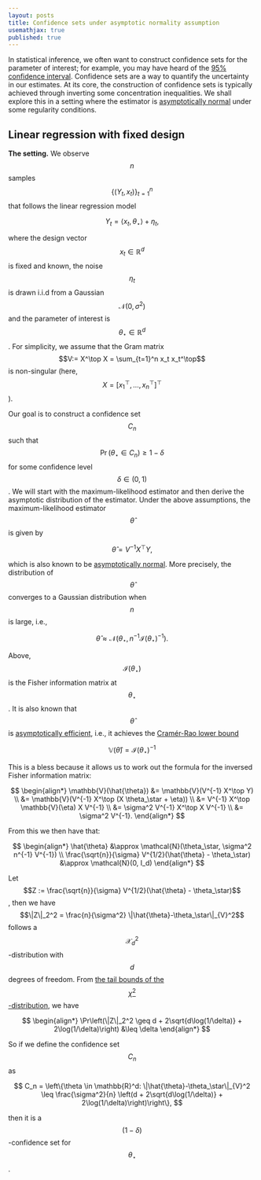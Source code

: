 ```yaml
---
layout: posts
title: Confidence sets under asymptotic normality assumption
usemathjax: true
published: true
---
```


In statistical inference, we often want to construct confidence sets for the parameter of interest; for example, you may have heard of the [95% confidence interval](https://en.wikipedia.org/wiki/Confidence_interval).
Confidence sets are a way to quantify the uncertainty in our estimates.
At its core, the construction of confidence sets is typically achieved through inverting some concentration inequalities.
We shall explore this in a setting where the estimator is [asymptotically normal](https://en.wikipedia.org/wiki/Asymptotic_distribution#Central_limit_theorem) under some regularity conditions.

## Linear regression with fixed design

**The setting.**
We observe $$n$$ samples $$\{(Y_t, x_t)\}_{t=1}^n$$ that follows the linear regression model

$$
    Y_t = \langle x_t, \theta_\star \rangle + \eta_t,
$$

where the design vector $$x_t \in \mathbb{R}^d$$ is fixed and known, the noise $$\eta_t$$ is drawn i.i.d from a Gaussian $$\mathcal{N}(0, \sigma^2)$$ and the parameter of interest is $$\theta_\star \in \mathbb{R}^d$$.
For simplicity, we assume that the Gram matrix $$V:= X^\top X = \sum_{t=1}^n x_t x_t^\top$$ is non-singular (here, $$X = [x_1^\top, \ldots, x_n^\top]^\top$$).

Our goal is to construct a confidence set $$C_n$$ such that $$\Pr(\theta_\star \in C_n) \geq 1 - \delta$$ for some confidence level $$\delta \in (0, 1)$$.
We will start with the maximum-likelihood estimator and then derive the asymptotic distribution of the estimator.
Under the above assumptions, the maximum-likelihood estimator $$\hat{\theta}$$ is given by

$$
    \hat{\theta} = V^{-1} X^\top Y,
$$

which is also known to be [asymptotically normal](https://en.wikipedia.org/wiki/Maximum_likelihood_estimation#Consistency).
More precisely, the distribution of $$\hat{\theta}$$ converges to a Gaussian distribution when $$n$$ is large, i.e.,

$$
    \hat{\theta} \approx \mathcal{N}(\theta_\star, n^{-1}\mathcal{I}(\theta_\star)^{-1}).
$$

Above, $$\mathcal{I}(\theta_\star)$$ is the Fisher information matrix at $$\theta_\star$$.
It is also known that $$\hat{\theta}$$ is [asymptotically efficient](https://en.wikipedia.org/wiki/Maximum_likelihood_estimation#Efficiency), i.e., it achieves the [Cramér-Rao lower bound](https://en.wikipedia.org/wiki/Cram%C3%A9r%E2%80%93Rao_bound)

$$
    \mathbb{V}(\hat{\theta}) = \mathcal{I}(\theta_\star)^{-1}
$$

This is a bless because it allows us to work out the formula for the inversed Fisher information matrix:

$$
\begin{align*}
    \mathbb{V}(\hat{\theta}) &= \mathbb{V}(V^{-1} X^\top Y) \\
    &= \mathbb{V}(V^{-1} X^\top (X \theta_\star + \eta)) \\
    &= V^{-1} X^\top \mathbb{V}(\eta) X V^{-1} \\
    &= \sigma^2 V^{-1} X^\top X V^{-1} \\
    &= \sigma^2 V^{-1}.
\end{align*}
$$

From this we then have that:

$$
\begin{align*}
    \hat{\theta} &\approx \mathcal{N}(\theta_\star, \sigma^2 n^{-1} V^{-1}) \\
    \frac{\sqrt{n}}{\sigma} V^{1/2}(\hat{\theta} - \theta_\star) &\approx \mathcal{N}(0, I_d)
\end{align*}
$$

Let $$Z := \frac{\sqrt{n}}{\sigma} V^{1/2}(\hat{\theta} - \theta_\star)$$, then we have $$\|Z\|_2^2 = \frac{n}{\sigma^2} \|\hat{\theta}-\theta_\star\|_{V}^2$$ follows a $$\mathcal{X}_d^2$$-distribution with $$d$$ degrees of freedom.
From [the tail bounds of the $$\chi^2$$-distribution](https://stats.stackexchange.com/a/4821/301376), we have

$$
\begin{align*}
    \Pr\left(\|Z\|_2^2 \geq d + 2\sqrt{d\log(1/\delta)} + 2\log(1/\delta)\right) &\leq \delta
\end{align*}
$$

So if we define the confidence set $$C_n$$ as

$$
    C_n = \left\{\theta \in \mathbb{R}^d: \|\hat{\theta}-\theta_\star\|_{V}^2 \leq \frac{\sigma^2}{n} \left(d + 2\sqrt{d\log(1/\delta)} + 2\log(1/\delta)\right)\right\},
$$

then it is a $$(1-\delta)$$-confidence set for $$\theta_\star$$.

